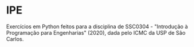 # IPE
Exercícios em Python feitos para a disciplina de SSC0304 - "Introdução à Programação para Engenharias" (2020), dada pelo ICMC da USP de São Carlos.
